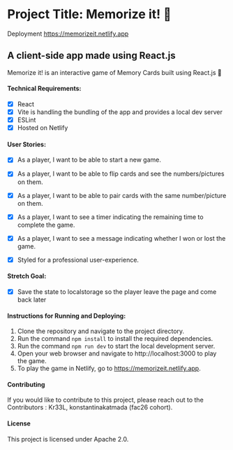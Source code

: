 # Project Title: Memorize it! :brain:

Deployment https://memorizeit.netlify.app

## A client-side app made using React.js

Memorize it! is an interactive game of Memory Cards built using React.js  :heart_decoration:


#### Technical Requirements:

 - [x] React 
 - [x] Vite is handling the bundling of the app and provides a local dev server
 - [x] ESLint
 - [x] Hosted on Netlify
 
#### User Stories:

- [x] As a player, I want to be able to start a new game.

- [x] As a player, I want to be able to flip cards and see the numbers/pictures on them.

- [x] As a player, I want to be able to pair cards with the same number/picture on them.

- [x] As a player, I want to see a timer indicating the remaining time to complete the game.

- [x] As a player, I want to see a message indicating whether I won or lost the game.

- [x] Styled for a professional user-experience.


#### Stretch Goal:

- [x] Save the state to localstorage so the player leave the page and come back later

#### Instructions for Running and Deploying:

1. Clone the repository and navigate to the project directory.
2. Run the command `npm install` to install the required dependencies.
3. Run the command `npm run dev` to start the local development server.
4. Open your web browser and navigate to http://localhost:3000 to play the game.
5. To play the game in Netlify, go to https://memorizeit.netlify.app.


#### Contributing

If you would like to contribute to this project, please reach out to the Contributors : Kr33L, konstantinakatmada (fac26 cohort).

#### License

This project is licensed under Apache 2.0.
